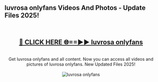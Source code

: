 <h2>luvrosa onlyfans Videos And Photos - Update Files 2025!</h2>
<br>
<div align="center">
<h2><a href="https://linkcuts.com/hfmhzwbr" rel="nofollow">🔴 CLICK HERE 🌐==►► luvrosa onlyfans</a></h2>
<br>
Get luvrosa onlyfans and all content. Now you can access all videos and pictures of luvrosa onlyfans. New Updated Files 2025!
<br>
<br>
<a href="https://linkcuts.com/hfmhzwbr" rel="nofollow" data-target="animated-image.originalLink"><img src="https://i.ibb.co.com/WyWwxjT/player-gif2.gif" alt="luvrosa onlyfans" style="max-width: 100%; display: inline-block;" data-target="animated-image.originalImage"></a>
</div>
<br>